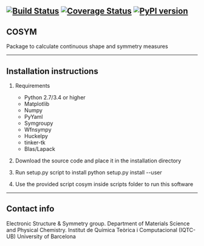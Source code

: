 [![Build Status](https://travis-ci.com/GrupEstructuraElectronicaSimetria/symeess.svg?branch=master)](https://travis-ci.com/GrupEstructuraElectronicaSimetria/symeess)
[![Coverage Status](https://coveralls.io/repos/github/GrupEstructuraElectronicaSimetria/symeess/badge.svg?branch=master)](https://coveralls.io/github/GrupEstructuraElectronicaSimetria/symeess?branch=master)
[![PyPI version](https://badge.fury.io/py/symeess.svg)](https://badge.fury.io/py/symeess)
---------------------------------------------------------
COSYM
---------------------------------------------------------
Package to calculate continuous shape and symmetry measures

---------------------------------------------------------
Installation instructions
---------------------------------------------------------
1. Requirements
    - Python 2.7/3.4 or higher
    - Matplotlib
    - Numpy
    - PyYaml
    - Symgroupy
    - Wfnsympy
    - Huckelpy
    - tinker-tk
    - Blas/Lapack

2. Download the source code and place it in the installation 
directory

3. Run setup.py script to install
python setup.py install --user

4. Use the provided script cosym inside scripts folder to run
this software

---------------------------------------------------------
Contact info
---------------------------------------------------------
Electronic Structure & Symmetry group.
Department of Materials Science and Physical Chemistry.
Institut de Química Teòrica i Computacional (IQTC-UB)
University of Barcelona